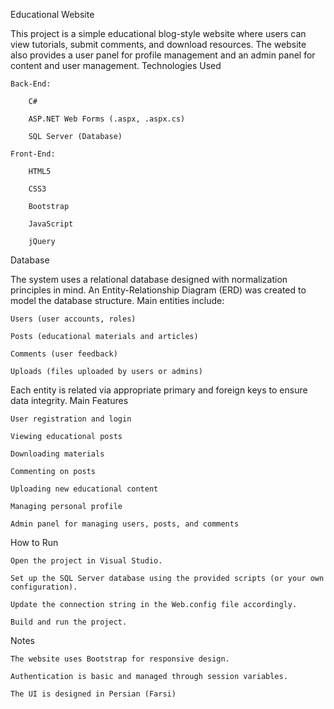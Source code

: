 Educational Website

This project is a simple educational blog-style website where users can view tutorials, submit comments, and download resources. The website also provides a user panel for profile management and an admin panel for content and user management.
Technologies Used

    Back-End:

        C#

        ASP.NET Web Forms (.aspx, .aspx.cs)

        SQL Server (Database)

    Front-End:

        HTML5

        CSS3

        Bootstrap

        JavaScript

        jQuery

Database

The system uses a relational database designed with normalization principles in mind. An Entity-Relationship Diagram (ERD) was created to model the database structure.
Main entities include:

    Users (user accounts, roles)

    Posts (educational materials and articles)

    Comments (user feedback)

    Uploads (files uploaded by users or admins)

Each entity is related via appropriate primary and foreign keys to ensure data integrity.
Main Features

    User registration and login

    Viewing educational posts

    Downloading materials

    Commenting on posts

    Uploading new educational content

    Managing personal profile

    Admin panel for managing users, posts, and comments

How to Run

    Open the project in Visual Studio.

    Set up the SQL Server database using the provided scripts (or your own configuration).

    Update the connection string in the Web.config file accordingly.

    Build and run the project.

Notes

    The website uses Bootstrap for responsive design.

    Authentication is basic and managed through session variables.

    The UI is designed in Persian (Farsi)
